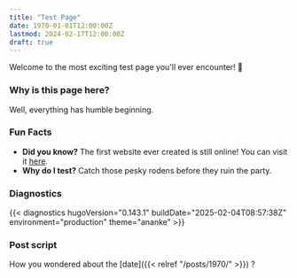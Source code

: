 ```yaml
---
title: "Test Page"
date: 1970-01-01T12:00:00Z
lastmod: 2024-02-17T12:00:00Z
draft: true
---
```


Welcome to the most exciting test page you'll ever encounter! 🎉

### Why is this page here?

Well, everything has humble beginning.

### Fun Facts

- **Did you know?** The first website ever created is still online! You can visit it [here](http://info.cern.ch/hypertext/WWW/TheProject.html).
- **Why do I test?** Catch those pesky rodens before they ruin the party.

<!--more-->

### Diagnostics

{{< diagnostics hugoVersion="0.143.1" buildDate="2025-02-04T08:57:38Z" environment="production" theme="ananke" >}}

### Post script

How you wondered about the [date]({{< relref "/posts/1970/" >}}) ?
